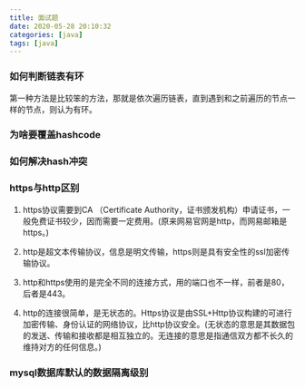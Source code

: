 ```yaml
---
title: 面试题
date: 2020-05-28 20:10:32
categories: [java]
tags: [java]
---
```


<!-- more -->

### 如何判断链表有环
第一种方法是比较笨的方法，那就是依次遍历链表，直到遇到和之前遍历的节点一样的节点，则认为有环。

### 为啥要覆盖hashcode

### 如何解决hash冲突

### https与http区别

1. https协议需要到CA  （Certificate Authority，证书颁发机构）申请证书，一般免费证书较少，因而需要一定费用。(原来网易官网是http，而网易邮箱是https。)
2. http是超文本传输协议，信息是明文传输，https则是具有安全性的ssl加密传输协议。
3. http和https使用的是完全不同的连接方式，用的端口也不一样，前者是80，后者是443。

4. http的连接很简单，是无状态的。Https协议是由SSL+Http协议构建的可进行加密传输、身份认证的网络协议，比http协议安全。(无状态的意思是其数据包的发送、传输和接收都是相互独立的。无连接的意思是指通信双方都不长久的维持对方的任何信息。)
   


### mysql数据库默认的数据隔离级别

